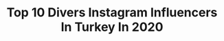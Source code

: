 ---
title: Top 10 Divers Instagram Influencers In Turkey In 2020
description: >-
  Find top divers Instagram influencers in Turkey in 2020. Most popular hashtags: #photography #nature #istanbul.
platform: Instagram
hits: 23
text_top: Analyze the best Instagram accounts on inBeat.
text_bottom: Our platform has 23 Instagram influencers like this in Turkey for you to connect with.
profiles:
  - username: "matthew_dixon19"
    fullname: >-
      Matthew Dixon
    bio: >-
      ◾️ ◽️GBR Diver ◾️x2 Commonwealth Medalist 🥈🥈 ◽️Looking for management! ◾️Plymouth
    location: "Turkey"
    followers: 27752
    engagement: 943
    commentsToLikes: 0.009042
    id: ck6u0es3ff9oz0j71tzcy61gg
    verified: true
    hashtags: "#quarantine, #blackouttuesday, #tbt"
  - username: "dr_denizdemirhan"
    fullname: >-
      Deniz Demirhan
    bio: >-
      havadoktoru 😉 İTÜ meteoroloji.müh. böl. öğretim üyesi PADI Advanced Open Water Diver
    location: "Turkey"
    followers: 25934
    engagement: 119
    commentsToLikes: 0.066580
    id: ckaoyjfv8hq1u0i78etj1wqtu
    verified: false
    hashtags: "#istanbul, #havadoktoru, #iklim, #denizdemirhan"
  - username: "ridvanmekik"
    fullname: >-
      Rıdvan Mekik
    bio: >-
      🪂 Yamaç Paraşüt Pilot / Paragliding Pilot ⭐️ Dalgıç / Diver 👇🏻 Bilgi ve Rezervasyon / Information and Reservation
    location: "Turkey"
    followers: 72471
    engagement: 37
    commentsToLikes: 0.039016
    id: ck5q4jxa7pa6r0i11ip2qhr46
    verified: false
    hashtags: "#anadolufotograf, #objektifimden, #kadraj, #gencgezginler"
  - username: "boyverenadam"
    fullname: >-
      Boyverenadam
    bio: >-
      Scuba Diver💧 Free Diver🏊🏼‍♂️ Underwaterphotographer📸 Traveller 🗺 Cam: Sjcam 5000x Elite/Gopro Hero 7 Drone: DJI Mavic Mini Padi Advanced Diver İzmir📍
    location: "Turkey"
    followers: 18062
    engagement: 755
    commentsToLikes: 0.018088
    id: ckapbn8xi0jsc0i78lxp20hk4
    verified: false
    hashtags: "#underwaterworld, #scuba, #underwater, #underwaterphoto"
  - username: "dogukan_benli"
    fullname: >-
      Doğukan Benli
    bio: >-
      #Photography and #outdoor enthusiastic The #adventure is just beginning #explorer and #rider 📩dogukanbenli@pm.me
    location: "Turkey"
    followers: 20461
    engagement: 538
    commentsToLikes: 0.022504
    id: ckap4w1ko95300i78ww5gb194
    verified: false
    hashtags: "#paisagem, #ver, #dbpturkey, #instatravel"
  - username: "makkahmedinaah"
    fullname: >-
      harameyn
    bio: >-
      "Resûlullahı kim severse ziyaret icab eder. Hak; Habibini seven kuluna, Zatını ahbab eder."
    location: "Turkey"
    followers: 304602
    engagement: 172
    commentsToLikes: 0.007545
    id: ck8t4ozls7kpy0j78zu3lq8tz
    verified: false
    hashtags: "#kabe, #mekke, #hijab, #dua"
  - username: "deryacanofficial"
    fullname: >-
      Derya Can
    bio: >-
      Serbest Dalış Dünya Rekortmeni Milli Sporcu&Antrenör Tek nefesle -112m @poyrazhelen annesi💙❤️ Eğitimler için👇🏻 @deryacandiveacademy deryacan.com.tr
    location: "Turkey"
    followers: 62372
    engagement: 604
    commentsToLikes: 0.025617
    id: ck9we3l4cifjm0j7873d55woa
    verified: true
    hashtags: "#atamizindeyiz, #deryacan, #survivor2020, #saldag"
  - username: "seyyahinseyirdefteri"
    fullname: >-
      Ayşe Nur
    bio: >-
      Two roads diverged in a yellow wood, And sorry I could not travel both And be one traveler, long I stood And looked down one as far as I could R.FROST
    location: "Turkey"
    followers: 10226
    engagement: 902
    commentsToLikes: 0.047769
    id: ck139kxlyltq50i19g3ju44rr
    verified: false
    hashtags: "#wanderer, #wanderlust, #travelaround, #gezgin"
  - username: "godgal"
    fullname: >-
      Güneş Gürbüz
    bio: >-
      Sen ne dilersen gerçek olur 🛸Istanbul,Turkey 💌 fgunesgurbuz@gmail.com 👩🏻‍🎓 Physiotherapist IMZALA ⬇️
    location: "Turkey"
    followers: 2261
    engagement: 3008
    commentsToLikes: 0.155914
    id: ckap4kyui7rap0i78ttgrv5t0
    verified: false
    hashtags: "#halloweenmakeup, #avantgardemakeup, #makyaj, #pastelmakeup"
  - username: "saeid.esmailzadeh"
    fullname: >-
      ﮼سعید‌ | saeid esmailzadeh 🌐
    bio: >-
      Truck driver's 🇮🇷 ‌ Pv Page🔒👇 @saeid.esmailzadeh.pv Youtube Channel 🎥👇
    location: "Turkey"
    followers: 43966
    engagement: 1502
    commentsToLikes: 0.011557
    id: ckap4t2xv8qxp0i78tjs2d6ir
    verified: false
    hashtags: ""
---